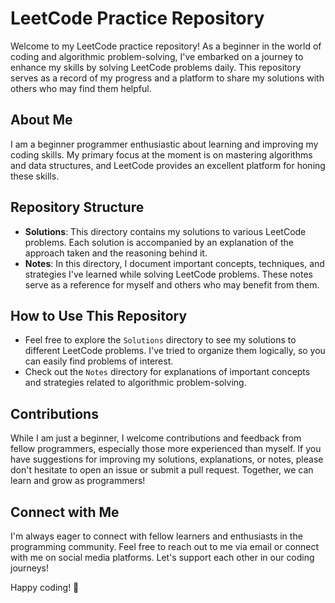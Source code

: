 # LeetCode Practice Repository

Welcome to my LeetCode practice repository! As a beginner in the world of coding and algorithmic problem-solving, I've embarked on a journey to enhance my skills by solving LeetCode problems daily. This repository serves as a record of my progress and a platform to share my solutions with others who may find them helpful.

## About Me
I am a beginner programmer enthusiastic about learning and improving my coding skills. My primary focus at the moment is on mastering algorithms and data structures, and LeetCode provides an excellent platform for honing these skills.

## Repository Structure
- **Solutions**: This directory contains my solutions to various LeetCode problems. Each solution is accompanied by an explanation of the approach taken and the reasoning behind it.
- **Notes**: In this directory, I document important concepts, techniques, and strategies I've learned while solving LeetCode problems. These notes serve as a reference for myself and others who may benefit from them.

## How to Use This Repository
- Feel free to explore the `Solutions` directory to see my solutions to different LeetCode problems. I've tried to organize them logically, so you can easily find problems of interest.
- Check out the `Notes` directory for explanations of important concepts and strategies related to algorithmic problem-solving.

## Contributions
While I am just a beginner, I welcome contributions and feedback from fellow programmers, especially those more experienced than myself. If you have suggestions for improving my solutions, explanations, or notes, please don't hesitate to open an issue or submit a pull request. Together, we can learn and grow as programmers!

## Connect with Me
I'm always eager to connect with fellow learners and enthusiasts in the programming community. Feel free to reach out to me via email or connect with me on social media platforms. Let's support each other in our coding journeys!

Happy coding! 🚀
